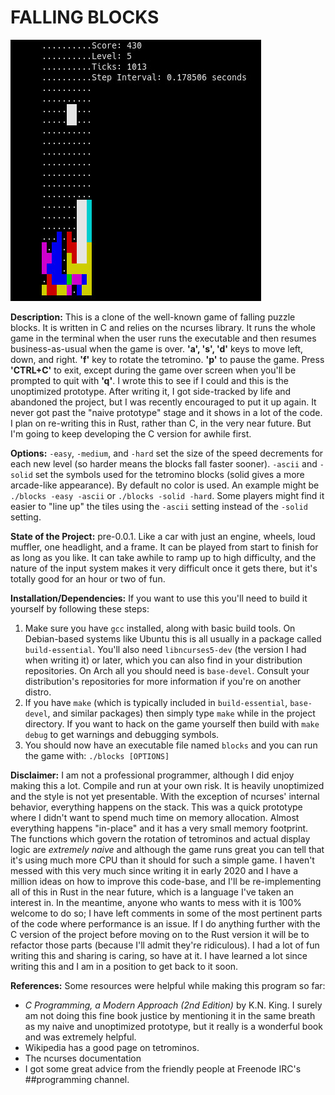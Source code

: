 # FALLING BLOCKS

![Gameplay Image](images/gameplay.jpg)

**Description:** This is a clone of the well-known game of falling puzzle blocks. It is written in C and relies on the ncurses library. It runs the whole game in the terminal when the user runs the executable and then resumes business-as-usual when the game is over. **'a', 's', 'd'** keys to move left, down, and right. **'f'** key to rotate the tetromino. **'p'** to pause the game. Press **'CTRL+C'** to exit, except during the game over screen when you'll be prompted to quit with **'q'**. I wrote this to see if I could and this is the unoptimized prototype. After writing it, I got side-tracked by life and abandoned the project, but I was recently encouraged to put it up again. It never got past the "naive prototype" stage and it shows in a lot of the code. I plan on re-writing this in Rust, rather than C, in the very near future. But I'm going to keep developing the C version for awhile first.

**Options:** `-easy`, `-medium`, and `-hard` set the size of the speed decrements for each new level (so harder means the blocks fall faster sooner). `-ascii` and `-solid` set the symbols used for the tetromino blocks (solid gives a more arcade-like appearance). By default no color is used. An example might be `./blocks -easy -ascii` or `./blocks -solid -hard`. Some players might find it easier to "line up" the tiles using the `-ascii` setting instead of the `-solid` setting.

**State of the Project:** pre-0.0.1. Like a car with just an engine, wheels, loud muffler, one headlight, and a frame. It can be played from start to finish for as long as you like. It can take awhile to ramp up to high difficulty, and the nature of the input system makes it very difficult once it gets there, but it's totally good for an hour or two of fun.

**Installation/Dependencies:** If you want to use this you'll need to build it yourself by following these steps:
1. Make sure you have `gcc` installed, along with basic build tools. On Debian-based systems like Ubuntu this is all usually in a package called `build-essential`. You'll also need `libncurses5-dev` (the version I had when writing it) or later, which you can also find in your distribution repositories. On Arch all you should need is `base-devel`. Consult your distribution's repositories for more information if you're on another distro.
2. If you have `make` (which is typically included in `build-essential`, `base-devel`, and similar packages) then simply type `make` while in the project directory. If you want to hack on the game yourself then build with `make debug` to get warnings and debugging symbols.
3. You should now have an executable file named `blocks` and you can run the game with: `./blocks [OPTIONS]`

**Disclaimer:** I am not a professional programmer, although I did enjoy making this a lot. Compile and run at your own risk. It is heavily unoptimized and the style is not yet presentable. With the exception of ncurses' internal behavior, everything happens on the stack. This was a quick prototype where I didn't want to spend much time on memory allocation. Almost everything happens "in-place" and it has a very small memory footprint. The functions which govern the rotation of tetrominos and actual display logic are *extremely naive* and although the game runs great you can tell that it's using much more CPU than it should for such a simple game. I haven't messed with this very much since writing it in early 2020 and I have a million ideas on how to improve this code-base, and I'll be re-implementing all of this in Rust in the near future, which is a language I've taken an interest in. In the meantime, anyone who wants to mess with it is 100% welcome to do so; I have left comments in some of the most pertinent parts of the code where performance is an issue. If I do anything further with the C version of the project before moving on to the Rust version it will be to refactor those parts (because I'll admit they're ridiculous). I had a lot of fun writing this and sharing is caring, so have at it. I have learned a lot since writing this and I am in a position to get back to it soon.

**References:** Some resources were helpful while making this program so far:
- *C Programming, a Modern Approach (2nd Edition)* by K.N. King. I surely am not doing this fine book justice by mentioning it in the same breath as my naive and unoptimized prototype, but it really is a wonderful book and was extremely helpful.
- Wikipedia has a good page on tetrominos.
- The ncurses documentation
- I got some great advice from the friendly people at Freenode IRC's ##programming channel.

